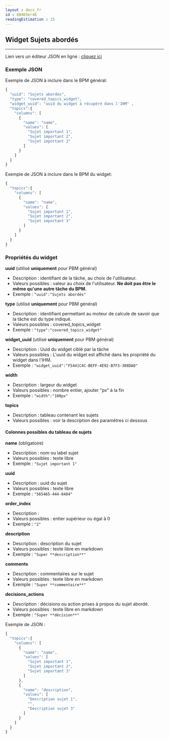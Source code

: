 ```yaml
---
layout : docs_fr
id : 88465er46
readingEstimation : 15
---
```


## Widget Sujets abordés
------------------------

Lien vers un éditeur JSON en ligne : [cliquez ici](https://jsoneditoronline.org) 

### Exemple JSON

Exemple de JSON à inclure dans le BPM général:

```javascript
{
  "uuid": "Sujets abordés",
  "type": "covered_topics_widget",
  "widget_uuid": "uuid du widget à récupéré dans l'IHM" ,
  "topics":{
    "columns": [
      {
        "name": "name",
        "values": [
          "Sujet important 1",
          "Sujet important 2",
          "Sujet important 3"
        ]
      }
    ]
  } 
}
```

Exemple de JSON à inclure dans le BPM du widget:

```javascript
{
  "topics":{
    "columns": [
      {
        "name": "name",
        "values": [
          "Sujet important 1",
          "Sujet important 2",
          "Sujet important 3"
        ]
      }
    ]
  } 
}
```

### Propriétés du widget

**uuid** (utilisé **uniquement** pour PBM général) 
* Description : identifiant de la tâche, au choix de l'utilisateur.
* Valeurs possibles : valeur au choix de l'utilisateur. **Ne doit pas être le même qu'une autre tâche du BPM.**
* Exemple : ```"uuid":"Sujets abordés"```

**type** (utilisé **uniquement** pour PBM général) 
* Description : identifiant permettant au moteur de calcule de savoir que la tâche est du type indiqué.
* Valeurs possibles : covered_topics_widget 
* Exemple : ```"type":"covered_topics_widget"```

**widget_uuid** (utilisé **uniquement** pour PBM général) 
* Description : Uuid du widget ciblé par la tâche
* Valeurs possibles : L'uuid du widget est affiché dans les propriété du widget dans l'IHM. 
* Exemple : ```"widget_uuid":"F5441C4C-BEFF-4E92-B7F3-308DA0"```


**width**  
* Description : largeur du widget
* Valeurs possibles : nombre entier, ajouter "px" à la fin 
* Exemple : ```"width":"100px"```


**topics**  
* Description : tableau contenant les sujets
* Valeurs possibles : voir la description des paramètres ci dessous

#### Colonnes possibles du tableau de sujets

**name**  (obligatoire)
* Description : nom ou label sujet
* Valeurs possibles : texte libre
* Exemple : ```"Sujet important 1"```

**uuid**  
* Description : uuid du sujet
* Valeurs possibles : texte libre
* Exemple : ```"565465-444-8484"```

**order_index**
* Description :
* Valeurs possibles : entier supérieur ou égal à 0
* Exemple : ```"2"```

**description**
* Description : description du sujet
* Valeurs possibles : texte libre en markdown
* Exemple : ```"Super **description**"```

**comments**
* Description : commentaires sur le sujet
* Valeurs possibles : texte libre en markdown
* Exemple : ```"Super **commentaire**"```

**decisions_actions**
* Description : décisions ou action prises à propos du sujet abordé.
* Valeurs possibles : texte libre en markdown
* Exemple : ```"Super **décision**"```

Exemple de JSON :

```javascript
{
  "topics":{
    "columns": [
      {
        "name": "name",
        "values": [
          "Sujet important 1",
          "Sujet important 2",
          "Sujet important 3"
        ]
      },
      {
        "name": "description",
        "values": [
          "Description sujet 1",
          "",
          "Description sujet 3"
        ]
      }
    ]
  } 
}
```



